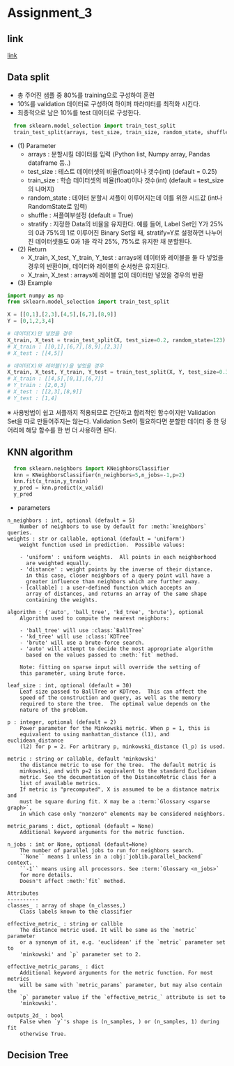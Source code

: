 # Assignment_3

## link
  [link](https://www.kdata.or.kr/info/info_04_view.html?field=&keyword=&type=techreport&page=25&dbnum=181570&mode=detail&type=techreport)
## Data split
+ 총 주어진 샘플 중 80%를 training으로 구성하여 훈련
+ 10%를 validation 데이터로 구성하여 하이퍼 파라미터를 최적화 시킨다.
+ 최종적으로 남은 10%를 test 데이터로 구성한다.
``` python
  from sklearn.model_selection import train_test_split
  train_test_split(arrays, test_size, train_size, random_state, shuffle, stratify)
```
+ (1) Parameter
  - arrays : 분할시킬 데이터를 입력 (Python list, Numpy array, Pandas dataframe 등..)
  - test_size : 테스트 데이터셋의 비율(float)이나 갯수(int) (default = 0.25)
  - train_size : 학습 데이터셋의 비율(float)이나 갯수(int) (default = test_size의 나머지)
  - random_state : 데이터 분할시 셔플이 이루어지는데 이를 위한 시드값 (int나 RandomState로 입력)
  - shuffle : 셔플여부설정 (default = True)
  - stratify : 지정한 Data의 비율을 유지한다. 예를 들어, Label Set인 Y가 25%의 0과 75%의 1로 이루어진 Binary Set일 때, stratify=Y로 설정하면                  나누어진 데이터셋들도 0과 1을 각각 25%, 75%로 유지한 채 분할된다.
+ (2) Return
  - X_train, X_test, Y_train, Y_test : arrays에 데이터와 레이블을 둘 다 넣었을 경우의 반환이며, 데이터와 레이블의 순서쌍은 유지된다.
  - X_train, X_test : arrays에 레이블 없이 데이터만 넣었을 경우의 반환
+ (3) Example
``` python
import numpy as np
from sklearn.model_selection import train_test_split

X = [[0,1],[2,3],[4,5],[6,7],[8,9]]
Y = [0,1,2,3,4]

# 데이터(X)만 넣었을 경우
X_train, X_test = train_test_split(X, test_size=0.2, random_state=123)
# X_train : [[0,1],[6,7],[8,9],[2,3]]
# X_test : [[4,5]]

# 데이터(X)와 레이블(Y)을 넣었을 경우
X_train, X_test, Y_train, Y_test = train_test_split(X, Y, test_size=0.33, random_state=321)
# X_train : [[4,5],[0,1],[6,7]]
# Y_train : [2,0,3]
# X_test : [[2,3],[8,9]]
# Y_test : [1,4]
```

※ 사용방법이 쉽고 셔플까지 적용되므로 간단하고 합리적인 함수이지만 Validation Set을 따로 만들어주지는 않는다. 
   Validation Set이 필요하다면 분할한 데이터 중 한 덩어리에 해당 함수를 한 번 더 사용하면 된다.
   
## KNN algorithm
```python
  from sklearn.neighbors import KNeighborsClassifier
  knn = KNeighborsClassifier(n_neighbors=5,n_jobs=-1,p=2)
  knn.fit(x_train,y_train)
  y_pred = knn.predict(x_valid)
  y_pred
```
+ parameters
```
n_neighbors : int, optional (default = 5)
    Number of neighbors to use by default for :meth:`kneighbors` queries.
weights : str or callable, optional (default = 'uniform')
    weight function used in prediction.  Possible values:

    - 'uniform' : uniform weights.  All points in each neighborhood
      are weighted equally.
    - 'distance' : weight points by the inverse of their distance.
      in this case, closer neighbors of a query point will have a
      greater influence than neighbors which are further away.
    - [callable] : a user-defined function which accepts an
      array of distances, and returns an array of the same shape
      containing the weights.

algorithm : {'auto', 'ball_tree', 'kd_tree', 'brute'}, optional
    Algorithm used to compute the nearest neighbors:

    - 'ball_tree' will use :class:`BallTree`
    - 'kd_tree' will use :class:`KDTree`
    - 'brute' will use a brute-force search.
    - 'auto' will attempt to decide the most appropriate algorithm
      based on the values passed to :meth:`fit` method.

    Note: fitting on sparse input will override the setting of
    this parameter, using brute force.

leaf_size : int, optional (default = 30)
    Leaf size passed to BallTree or KDTree.  This can affect the
    speed of the construction and query, as well as the memory
    required to store the tree.  The optimal value depends on the
    nature of the problem.

p : integer, optional (default = 2)
    Power parameter for the Minkowski metric. When p = 1, this is
    equivalent to using manhattan_distance (l1), and euclidean_distance
    (l2) for p = 2. For arbitrary p, minkowski_distance (l_p) is used.

metric : string or callable, default 'minkowski'
    the distance metric to use for the tree.  The default metric is
    minkowski, and with p=2 is equivalent to the standard Euclidean
    metric. See the documentation of the DistanceMetric class for a
    list of available metrics.
    If metric is "precomputed", X is assumed to be a distance matrix and
    must be square during fit. X may be a :term:`Glossary <sparse graph>`,
    in which case only "nonzero" elements may be considered neighbors.

metric_params : dict, optional (default = None)
    Additional keyword arguments for the metric function.

n_jobs : int or None, optional (default=None)
    The number of parallel jobs to run for neighbors search.
    ``None`` means 1 unless in a :obj:`joblib.parallel_backend` context.
    ``-1`` means using all processors. See :term:`Glossary <n_jobs>`
    for more details.
    Doesn't affect :meth:`fit` method.

Attributes
----------
classes_ : array of shape (n_classes,)
    Class labels known to the classifier

effective_metric_ : string or callble
    The distance metric used. It will be same as the `metric` parameter
    or a synonym of it, e.g. 'euclidean' if the `metric` parameter set to
    'minkowski' and `p` parameter set to 2.

effective_metric_params_ : dict
    Additional keyword arguments for the metric function. For most metrics
    will be same with `metric_params` parameter, but may also contain the
    `p` parameter value if the `effective_metric_` attribute is set to
    'minkowski'.

outputs_2d_ : bool
    False when `y`'s shape is (n_samples, ) or (n_samples, 1) during fit
    otherwise True.
```

## Decision Tree

